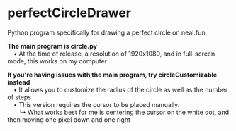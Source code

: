 # perfectCircleDrawer
Python program specifically for drawing a perfect circle on neal.fun

<b>The main program is circle.py</b><br>
&emsp;• At the time of release, a resolution of 1920x1080, and in full-screen mode, this works on my computer 

<b>If you're having issues with the main program, try circleCustomizable instead</b><br>
&emsp;• It allows you to customize the radius of the circle as well as the number of steps<br>
&emsp;• This version requires the cursor to be placed manually. <br>
&emsp;&emsp;↳ What works best for me is centering the cursor on the white dot, and then moving one pixel down and one right
